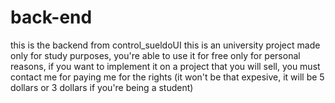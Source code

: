 # back-end
 this is the backend from control_sueldoUI
this is an university project made only for study purposes, you're able to use it for free only for personal reasons, if you want to implement it on a project that you will sell, you must contact me for paying me for the rights (it won't be that expesive, it will be 5 dollars or 3 dollars if you're being a student)
